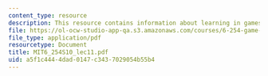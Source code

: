```yaml
---
content_type: resource
description: This resource contains information about learning in games.
file: https://ol-ocw-studio-app-qa.s3.amazonaws.com/courses/6-254-game-theory-with-engineering-applications-spring-2010/a5f1c4444dad0147c3437029054b55b4_MIT6_254S10_lec11.pdf
file_type: application/pdf
resourcetype: Document
title: MIT6_254S10_lec11.pdf
uid: a5f1c444-4dad-0147-c343-7029054b55b4
---
```

